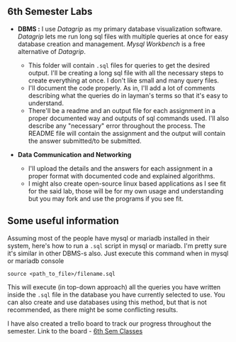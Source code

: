 ## 6th Semester Labs

- **DBMS :** I use *Datagrip* as my primary database visualization software. *Datagrip* lets me run long sql files with multiple queries at once for easy database creation and management. *Mysql Workbench* is a free alternative of *Datagrip*.
	* This folder will contain `.sql` files for queries to get the desired output. I'll be creating a long sql file with all the necessary steps to create everything at once. I don't like small and many query files.
	* I'll document the code properly. As in, I'll add a lot of comments describing what the queries do in layman's terms so that it's easy to understand.
	* There'll be a readme and an output file for each assignment in a proper documented way and outputs of sql commands used. I'll also describe any "necessary" error throughout the process. The README file will contain the assignment and the output will contain the answer submitted/to be submitted.

- **Data Communication and Networking**
	* I'll upload the details and the answers for each assignment in a proper format with documented code and explained algorithms.
	* I might also create open-source linux based applications as I see fit for the said lab, those will be for my own usage and understanding but you may fork and use the programs if you see fit. 

## Some useful information
Assuming most of the people have mysql or mariadb installed in their system, here's how to run a `.sql` script in mysql or mariadb. I'm pretty sure it's similar in other DBMS-s also.
Just execute this command when in mysql or mariadb console
```
source <path_to_file>/filename.sql
```
This will execute (in top-down approach) all the queries you have written inside the `.sql` file in the database you have currently selected to use. You can also create and use databases using this method, but that is not recommended, as there might be some conflicting results.

I have also created a trello board to track our progress throughout the semester.
Link to the board - [6th Sem Classes](https://trello.com/b/wShD4k7R/classes-6th-sem)